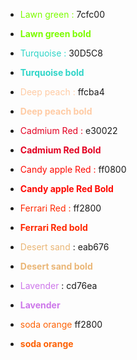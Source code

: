 - <font color=#7cfc00>Lawn green :</font> 7cfc00
- <font color=#7cfc00><strong>Lawn green bold</strong></font>	

- <font color=#30D5C8>Turquoise :</font> 30D5C8
- <font color=#30D5C8><strong>Turquoise bold</strong></font>

- <font color=#ffcba4>Deep peach :</font> ffcba4
- <font color=#ffcba4><strong>Deep peach bold</strong></font>

- <font color=#e30022>Cadmium Red :</font>  e30022
- <font color=#e30022><strong>Cadmium Red Bold</strong></font>

- <font color=#ff0800>Candy apple Red :</font>  ff0800
- <font color=#ff0800><strong>Candy apple Red Bold</strong></font> 

- <font color=#ff2800>Ferrari Red :</font>   ff2800
- <font color=#ff2800><strong>Ferrari Red bold</strong></font>

- <font color=#eab676>Desert sand</font> : eab676
- <font color=#eab676><strong>Desert sand bold</strong></font>

- <font color=#cd76ea>Lavender</font> : cd76ea
- <font color=#cd76ea><strong>Lavender</strong></font>

- <font color=#fd6206>soda orange</font>   ff2800
- <font color=#fd6206><strong>soda orange</strong></font>